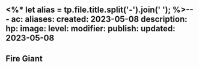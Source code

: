<%* let alias = tp.file.title.split('-').join(' '); %>---
ac: 
aliases: 
created: 2023-05-08
description: 
hp: 
image: 
level: 
modifier: 
publish: 
updated: 2023-05-08
---

## Fire Giant
